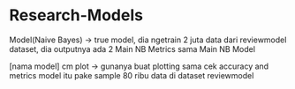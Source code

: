 # Research-Models

Model(Naive Bayes) -> true model, dia ngetrain 2 juta data dari reviewmodel dataset, dia outputnya ada 2 Main NB Metrics sama Main NB Model

[nama model] cm plot -> gunanya buat plotting sama cek accuracy and metrics model itu pake sample 80 ribu data di dataset reviewmodel
